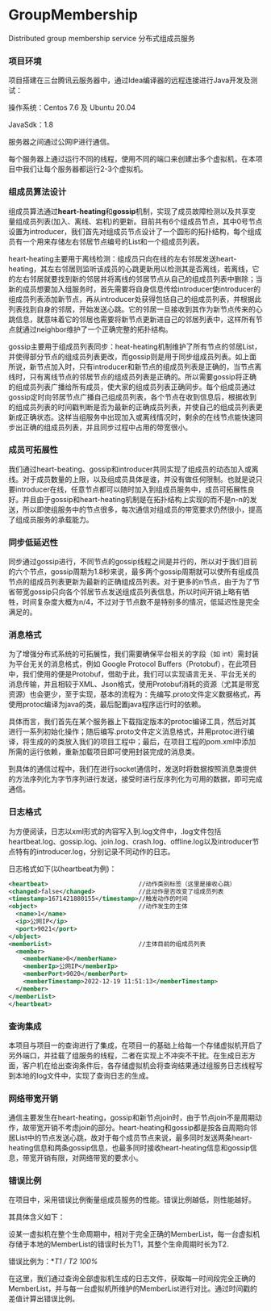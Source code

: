 # GroupMembership
Distributed group membership service
分布式组成员服务
### 项目环境

项目搭建在三台腾讯云服务器中，通过Idea编译器的远程连接进行Java开发及测试：

操作系统：Centos 7.6 及 Ubuntu 20.04

JavaSdk：1.8

服务器之间通过公网IP进行通信。

每个服务器上通过运行不同的线程，使用不同的端口来创建出多个虚拟机，在本项目中我们让每个服务器都运行2-3个虚拟机。

### 组成员算法设计

组成员算法通过**heart-heating**和**gossip**机制，实现了成员故障检测以及共享变量组成员列表(加入、离线、宕机)的更新。目前共有6个组成员节点，其中0号节点设置为introducer，我们首先对组成员节点设计了一个圆形的拓扑结构，每个组成员有一个用来存储左右邻居节点编号的List和一个组成员列表。

heart-heating主要用于离线检测：组成员只向在线的左右邻居发送heart-heating，其左右邻居则监听该成员的心跳更新用以检测其是否离线，若离线，它的左右邻居就要找到新的邻居并将离线的邻居节点从自己的组成员列表中删除；当新的成员想要加入组服务时，首先需要将自身信息传给introducer使introducer的组成员列表添加新节点，再从introducer处获得包括自己的组成员列表，并根据此列表找到自身的邻居，开始发送心跳。它的邻居一旦接收到其作为新节点传来的心跳信息，就意味着它的邻居也需要将新节点更新进自己的邻居列表中，这样所有节点就通过neighbor维护了一个正确完整的拓扑结构。

gossip主要用于组成员列表同步：heat-heating机制维护了所有节点的邻居List，并使得部分节点的组成员列表更改，而gossip则是用于同步组成员列表。如上面所说，新节点加入时，只有introducer和新节点的组成员列表是正确的，当节点离线时，只有离线节点的邻居节点的组成员列表是正确的。所以需要gossip将正确的组成员列表广播给所有成员，使大家的组成员列表正确同步。每个组成员通过gossip定时向邻居节点广播自己组成员列表，各个节点在收到信息后，根据收到的组成员列表的时间戳判断是否为最新的正确成员列表，并使自己的组成员列表更新成正确状态。这样当组服务中出现加入或离线情况时，剩余的在线节点能快速同步出正确的组成员列表，并且同步过程中占用的带宽很小。

### 成员可拓展性

我们通过heart-beating、gossip和introducer共同实现了组成员的动态加入或离线。对于成员数量的上限，以及组成员具体是谁，并没有做任何限制。也就是说只要introducer在线，任意节点都可以随时加入到组成员服务中，成员可拓展性良好。并且由于gossip和heart-heating机制是在拓扑结构上实现的而不是n-n的发送，所以即使组服务中的节点很多，每次通信对组成员的带宽要求仍然很小，提高了组成员服务的承载能力。

### 同步低延迟性

同步通过gossip进行，不同节点的gossip线程之间是并行的，所以对于我们目前的六个节点，gossip周期为1.8秒来说，最多两个gossip周期就可以使所有组成员节点的组成员列表更新为最新的正确组成员列表。对于更多的n节点，由于为了节省带宽gossip只向各个邻居节点发送组成员列表信息，所以时间开销上略有牺牲，时间复杂度大概为n/4，不过对于节点数不是特别多的情况，低延迟性是完全满足的。

### 消息格式

为了增强分布式系统的可拓展性，我们需要确保平台相关的字段（如 int）需封装为平台无关的消息格式，例如 Google Protocol Buffers（Protobuf），在此项目中，我们使用的便是Protobuf，借助于此，我们可以实现语言无关、平台无关的消息传输，并且相较于XML、Json格式，使用Protobuf消耗的资源（尤其是带宽资源）也会更少，至于实现，基本的流程为：先编写.proto文件定义数据格式，再使用protoc编译为java的类，最后配置java程序运行时的依赖。

具体而言，我们首先在某个服务器上下载指定版本的protoc编译工具，然后对其进行一系列初始化操作；随后编写.proto文件定义消息格式，并用protoc进行编译，将生成的的类放入我们的项目工程中；最后，在项目工程的pom.xml中添加所需的运行依赖，重新加载项目即可使用封装完成的消息类。

到具体的通信过程中，我们在进行socket通信时，发送时将数据按照消息类提供的方法序列化为字节序列进行发送，接受时进行反序列化为可用的数据，即可完成通信。

### 日志格式

为方便阅读，日志以xml形式的内容写入到.log文件中，.log文件包括heartbeat.log、gossip.log、join.log、crash.log、offline.log以及introducer节点特有的introducer.log，分别记录不同动作的日志。

日志格式如下(以heartbeat为例)：

```xml
<heartbeat>                         //动作类别标签（这里是接收心跳）
<changed>false</changed>            //此动作是否改变了组成员列表
<timestamp>1671421880155</timestamp>//触发动作的时间
<object>                            //动作发生的主体
  <name>1</name>
  <ip>公网IP</ip>
  <port>9021</port>
</object>
<memberList>                        //主体目前的组成员列表
  <member>
    <memberName>0</memberName>
    <memberIp>公网IP</memberIp>
    <memberPort>9020</memberPort>
    <memberTimestamp>2022-12-19 11:51:13</memberTimestamp>
  </member>
</memberList>
</heartbeat>
```

### 查询集成

本项目与项目一的查询进行了集成，在项目一的基础上给每一个存储虚拟机开启了另外端口，并挂载了组服务的线程，二者在实现上不冲突不干扰。在生成日志方面，客户机在给出查询条件后，各存储虚拟机会将查询结果通过组服务日志线程写到本地的log文件中，实现了查询日志的生成。

### 网络带宽开销

通信主要发生在heart-heating，gossip和新节点join时，由于节点join不是周期动作，故带宽开销不考虑join的部分。heart-heating和gossip都是按各自周期向邻居List中的节点发送心跳，故对于每个成员节点来说，最多同时发送两条heart-heating信息和两条gossip信息，也最多同时接收heart-heating信息和gossip信息，带宽开销有限，对网络带宽的要求小。

### 错误比例

在项目中，采用错误比例衡量组成员服务的性能。错误比例越低，则性能越好。

其具体含义如下：

设某一虚拟机在整个生命周期中，相对于完全正确的MemberList，每一台虚拟机存储于本地的MemberList的错误时长为T1，其整个生命周期时长为T2.

错误比例为：**T1 / T2 *100%**

在这里，我们通过查询全部虚拟机生成的日志文件，获取每一时间段完全正确的MemberList，并与每一台虚拟机所维护的MemberList进行对比。通过时间戳的差值计算出错误比例。

